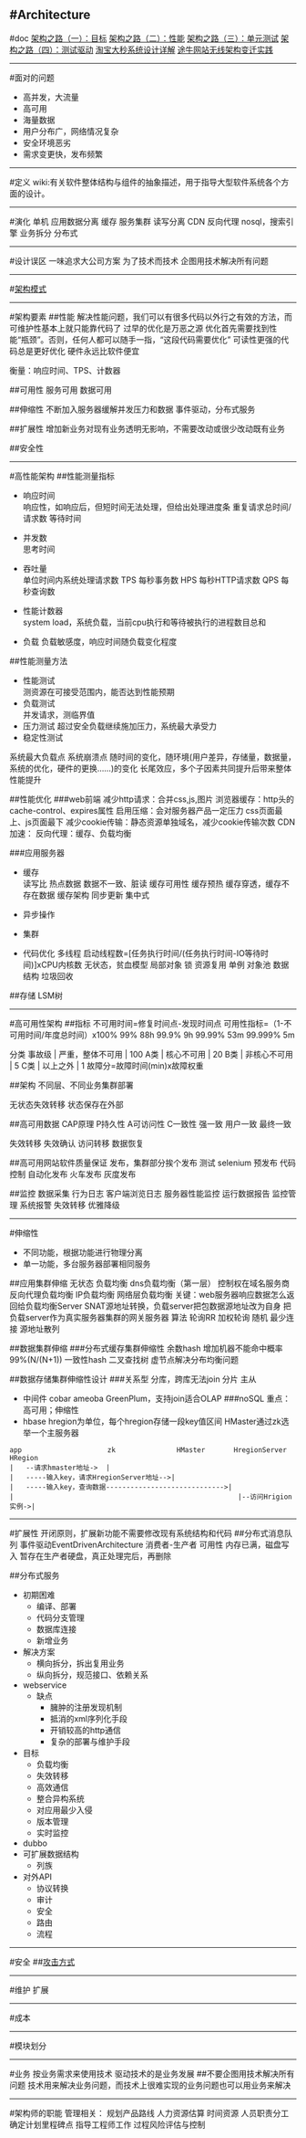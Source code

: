 #Architecture
---
#doc
[架构之路（一）：目标](http://www.csdn.net/article/2015-09-22/2825768)
[架构之路（二）：性能](http://www.csdn.net/article/2015-09-22/2825773)
[架构之路（三）：单元测试](http://www.csdn.net/article/2015-09-22/2825774)
[架构之路（四）：测试驱动]()
[淘宝大秒系统设计详解](http://geek.csdn.net/news/detail/59847)
[途牛网站无线架构变迁实践](http://geek.csdn.net/news/detail/55369)


---
#面对的问题
* 高并发，大流量
* 高可用
* 海量数据
* 用户分布广，网络情况复杂
* 安全环境恶劣
* 需求变更快，发布频繁

---
#定义
wiki:有关软件整体结构与组件的抽象描述，用于指导大型软件系统各个方面的设计。

---
#演化
单机
应用数据分离
缓存
服务集群
读写分离
CDN 反向代理
nosql，搜索引擎
业务拆分
分布式

---
#设计误区
一味追求大公司方案
为了技术而技术
企图用技术解决所有问题

---
#[架构模式](./ArchPattern.md)

---
#架构要素
##性能
解决性能问题，我们可以有很多代码以外行之有效的方法，而可维护性基本上就只能靠代码了
过早的优化是万恶之源
优化首先需要找到性能“瓶颈”。否则，任何人都可以随手一指，“这段代码需要优化”
可读性更强的代码总是更好优化
硬件永远比软件便宜

衡量：响应时间、TPS、计数器

##可用性
服务可用
数据可用

##伸缩性
不断加入服务器缓解并发压力和数据
事件驱动，分布式服务

##扩展性
增加新业务对现有业务透明无影响，不需要改动或很少改动既有业务

##安全性

----
#高性能架构
##性能测量指标
* 响应时间      
    响应性，如响应后，但短时间无法处理，但给出处理进度条
    重复请求总时间/请求数
    等待时间
* 并发数       
    思考时间

* 吞吐量       
    单位时间内系统处理请求数
    TPS 每秒事务数
    HPS 每秒HTTP请求数
    QPS 每秒查询数

* 性能计数器     
    system load，系统负载，当前cpu执行和等待被执行的进程数目总和
* 负载
    负载敏感度，响应时间随负载变化程度


##性能测量方法
* 性能测试      
    测资源在可接受范围内，能否达到性能预期
* 负载测试      
    并发请求，测临界值
* 压力测试
    超过安全负载继续施加压力，系统最大承受力
* 稳定性测试

系统最大负载点
系统崩溃点
随时间的变化，随环境(用户差异，存储量，数据量，系统的优化，硬件的更换……)的变化
长尾效应，多个子因素共同提升后带来整体性能提升

##性能优化
###web前端
减少http请求：合并css,js,图片
浏览器缓存：http头的cache-control、expires属性
启用压缩：会对服务器产品一定压力
css页面最上、js页面最下
减少cookie传输：静态资源单独域名，减少cookie传输次数
CDN加速：
反向代理：缓存、负载均衡

###应用服务器
* 缓存        
    读写比
    热点数据
    数据不一致、脏读
    缓存可用性
    缓存预热
    缓存穿透，缓存不存在数据
缓存架构
    同步更新
    集中式

* 异步操作

* 集群

* 代码优化
    多线程
        启动线程数=[任务执行时间/(任务执行时间-IO等待时间)]xCPU内核数
        无状态，贫血模型
        局部对象
        锁
    资源复用
        单例
        对象池
    数据结构
    垃圾回收

##存储
LSM树


---
#高可用性架构
##指标
不可用时间=修复时间点-发现时间点
可用性指标=（1-不可用时间/年度总时间）x100%
99% 88h
99.9% 9h
99.99% 53m
99.999% 5m

分类
    事故级 | 严重，整体不可用 | 100
    A类 | 核心不可用 | 20
    B类 | 非核心不可用 | 5
    C类 | 以上之外 | 1
故障分=故障时间(min)x故障权重

##架构
不同层、不同业务集群部署

无状态失效转移
状态保存在外部

##高可用数据
CAP原理
P持久性
A可访问性
C一致性
    强一致
    用户一致
    最终一致

失效转移
    失效确认
    访问转移
    数据恢复

##高可用网站软件质量保证
发布，集群部分挨个发布
测试
    selenium
预发布
代码控制
自动化发布
火车发布
灰度发布

##监控
数据采集
    行为日志
    客户端浏览日志
    服务器性能监控
    运行数据报告
监控管理
    系统报警
    失效转移
    优雅降级

---
#伸缩性
* 不同功能，根据功能进行物理分离
* 单一功能，多台服务器部署相同服务

##应用集群伸缩
无状态
    负载均衡
        dns负载均衡（第一层）
            控制权在域名服务商
        反向代理负载均衡
        IP负载均衡
            网络层负载均衡
            关键：web服务器响应数据怎么返回给负载均衡Server
                SNAT源地址转换，负载server把包数据源地址改为自身
                把负载server作为真实服务器集群的网关服务器
        算法
            轮询RR
            加权轮询
            随机
            最少连接
            源地址散列

##数据集群伸缩
###分布式缓存集群伸缩性
余数hash
    增加机器不能命中概率99%(N/(N+1))
一致性hash
    二叉查找树
    虚节点解决分布均衡问题

##数据存储集群伸缩性设计
###关系型
分库，跨库无法join
分片
主从
* 中间件
    cobar
    ameoba
    GreenPlum，支持join适合OLAP
###noSQL
重点：高可用；伸缩性
* hbase
    hregion为单位，每个hregion存储一段key值区间
    HMaster通过zk选举一个主服务器
```
app                     zk               HMaster       HregionServer    HRegion
|   --请求hmaster地址->  |
|   -----输入key，请求HregionServer地址-->|
|   -----输入key，查询数据----------------------------->|
|                                                       |--访问Hrigion实例->|
```

---
#扩展性
开闭原则，扩展新功能不需要修改现有系统结构和代码
##分布式消息队列
事件驱动EventDrivenArchitecture
消费者-生产者
可用性
    内存已满，磁盘写入
    暂存在生产者硬盘，真正处理完后，再删除

##分布式服务
* 初期困难
    - 编译、部署
    - 代码分支管理
    - 数据库连接
    - 新增业务
* 解决方案
    - 横向拆分，拆出复用业务
    - 纵向拆分，规范接口、依赖关系
* webservice
    - 缺点
        + 臃肿的注册发现机制
        + 抵消的xml序列化手段
        + 开销较高的http通信
        + 复杂的部署与维护手段
* 目标
    - 负载均衡
    - 失效转移
    - 高效通信
    - 整合异构系统
    - 对应用最少入侵
    - 版本管理
    - 实时监控  
* dubbo
* 可扩展数据结构
    - 列族
* 对外API
    - 协议转换
    - 审计
    - 安全
    - 路由
    - 流程

---
#安全
##[攻击方式](./Security/Base.sec.md)




---
#维护
    扩展

---
#成本

---
#模块划分


---
#业务
按业务需求来使用技术
驱动技术的是业务发展
##不要企图用技术解决所有问题
技术用来解决业务问题，而技术上很难实现的业务问题也可以用业务来解决






---
#架构师的职能
管理相关：
    规划产品路线
    人力资源估算
    时间资源
    人员职责分工
    确定计划里程碑点
    指导工程师工作
    过程风险评估与控制




















